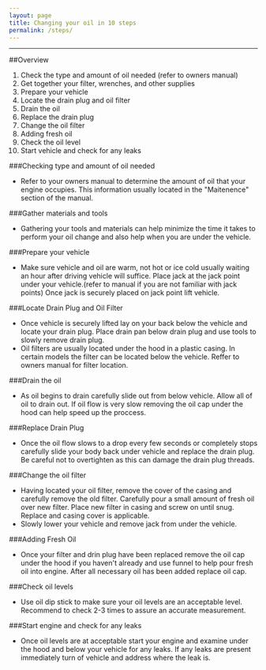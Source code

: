 ```yaml
---
layout: page
title: Changing your oil in 10 steps
permalink: /steps/
---
```


------ 

##Overview
1. Check the type and amount of oil needed (refer to owners manual)
2. Get together your filter, wrenches, and other supplies
3. Prepare your vehicle
4. Locate the drain plug and oil filter
5. Drain the oil
6. Replace the drain plug
7. Change the oil filter
8. Adding fresh oil
9. Check the oil level
10. Start vehicle and check for any leaks

###Checking type and amount of oil needed
 - Refer to your owners manual to determine the amount of oil that your engine occupies. This information usually located in the "Maitenence" section of the manual. 

###Gather materials and tools
 - Gathering your tools and materials can help minimize the time it takes to perform your oil change and also help when you are under the vehicle. 

###Prepare your vehicle 
 - Make sure vehicle and oil are warm, not hot or ice cold usually waiting an hour after driving vehicle will suffice. Place jack at the jack point under your vehicle.(refer to manual if you are not familiar with jack points) Once jack is securely placed on jack point lift vehicle. 

###Locate Drain Plug and Oil Filter
 - Once vehicle is securely lifted lay on your back below the vehicle and locate your drain plug. Place drain pan below drain plug and use tools to slowly remove drain plug.
 - Oil filters are usually located under the hood in a plastic casing. In certain models the filter can be located below the vehicle. Reffer to owners manual for filter location.   

###Drain the oil 
 - As oil begins to drain carefully slide out from below vehicle. Allow all of oil to drain out. If oil flow is very slow removing the oil cap under the hood can help speed up the proccess. 

###Replace Drain Plug
 - Once the oil flow slows to a drop every few seconds or completely stops carefully slide your body back under vehicle and replace the drain plug. Be careful not to overtighten as this can damage the drain plug threads. 

###Change the oil filter
 - Having located your oil filter, remove the cover of the casing and carefully remove the old filter. Carefully pour a small amount of fresh oil over new filter. Place new filter in casing and screw on until snug. Replace and casing cover is applicable. 
 - Slowly lower your vehicle and remove jack from under the vehicle.

###Adding Fresh Oil
 - Once your filter and drin plug have been replaced remove the oil cap under the hood if you haven't already and use funnel to help pour fresh oil into engine. After all necessary oil has been added replace oil cap.

###Check oil levels
 - Use oil dip stick to make sure your oil levels are an acceptable level. Recommend to check 2-3 times to assure an accurate measurement. 

###Start engine and check for any leaks
 - Once oil levels are at acceptable start your engine and examine under the hood and below your vehicle for any leaks. If any leaks are present immediately turn of vehicle and address where the leak is.  

